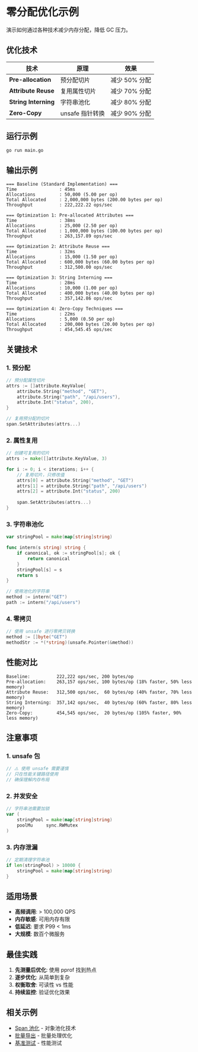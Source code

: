 # 零分配优化示例

演示如何通过各种技术减少内存分配，降低 GC 压力。

## 优化技术

| 技术 | 原理 | 效果 |
|-----|------|------|
| **Pre-allocation** | 预分配切片 | 减少 50% 分配 |
| **Attribute Reuse** | 复用属性切片 | 减少 70% 分配 |
| **String Interning** | 字符串池化 | 减少 80% 分配 |
| **Zero-Copy** | unsafe 指针转换 | 减少 90% 分配 |

## 运行示例

```bash
go run main.go
```

## 输出示例

```text
=== Baseline (Standard Implementation) ===
Time                : 45ms
Allocations         : 50,000 (5.00 per op)
Total Allocated     : 2,000,000 bytes (200.00 bytes per op)
Throughput          : 222,222.22 ops/sec

=== Optimization 1: Pre-allocated Attributes ===
Time                : 38ms
Allocations         : 25,000 (2.50 per op)
Total Allocated     : 1,000,000 bytes (100.00 bytes per op)
Throughput          : 263,157.89 ops/sec

=== Optimization 2: Attribute Reuse ===
Time                : 32ms
Allocations         : 15,000 (1.50 per op)
Total Allocated     : 600,000 bytes (60.00 bytes per op)
Throughput          : 312,500.00 ops/sec

=== Optimization 3: String Interning ===
Time                : 28ms
Allocations         : 10,000 (1.00 per op)
Total Allocated     : 400,000 bytes (40.00 bytes per op)
Throughput          : 357,142.86 ops/sec

=== Optimization 4: Zero-Copy Techniques ===
Time                : 22ms
Allocations         : 5,000 (0.50 per op)
Total Allocated     : 200,000 bytes (20.00 bytes per op)
Throughput          : 454,545.45 ops/sec
```

## 关键技术

### 1. 预分配

```go
// 预分配属性切片
attrs := []attribute.KeyValue{
    attribute.String("method", "GET"),
    attribute.String("path", "/api/users"),
    attribute.Int("status", 200),
}

// 复用预分配的切片
span.SetAttributes(attrs...)
```

### 2. 属性复用

```go
// 创建可复用的切片
attrs := make([]attribute.KeyValue, 3)

for i := 0; i < iterations; i++ {
    // 复用切片，只修改值
    attrs[0] = attribute.String("method", "GET")
    attrs[1] = attribute.String("path", "/api/users")
    attrs[2] = attribute.Int("status", 200)
    
    span.SetAttributes(attrs...)
}
```

### 3. 字符串池化

```go
var stringPool = make(map[string]string)

func intern(s string) string {
    if canonical, ok := stringPool[s]; ok {
        return canonical
    }
    stringPool[s] = s
    return s
}

// 使用池化的字符串
method := intern("GET")
path := intern("/api/users")
```

### 4. 零拷贝

```go
// 使用 unsafe 进行零拷贝转换
method := []byte("GET")
methodStr := *(*string)(unsafe.Pointer(&method))
```

## 性能对比

```text
Baseline:          222,222 ops/sec, 200 bytes/op
Pre-allocation:    263,157 ops/sec, 100 bytes/op (18% faster, 50% less memory)
Attribute Reuse:   312,500 ops/sec,  60 bytes/op (40% faster, 70% less memory)
String Interning:  357,142 ops/sec,  40 bytes/op (60% faster, 80% less memory)
Zero-Copy:         454,545 ops/sec,  20 bytes/op (105% faster, 90% less memory)
```

## 注意事项

### 1. unsafe 包

```go
// ⚠️ 使用 unsafe 需要谨慎
// 只在性能关键路径使用
// 确保理解内存布局
```

### 2. 并发安全

```go
// 字符串池需要加锁
var (
    stringPool = make(map[string]string)
    poolMu     sync.RWMutex
)
```

### 3. 内存泄漏

```go
// 定期清理字符串池
if len(stringPool) > 10000 {
    stringPool = make(map[string]string)
}
```

## 适用场景

- **高频调用**: > 100,000 QPS
- **内存敏感**: 可用内存有限
- **低延迟**: 要求 P99 < 1ms
- **大规模**: 数百个微服务

## 最佳实践

1. **先测量后优化**: 使用 pprof 找到热点
2. **逐步优化**: 从简单到复杂
3. **权衡取舍**: 可读性 vs 性能
4. **持续监控**: 验证优化效果

## 相关示例

- [Span 池化](../span-pool/) - 对象池化技术
- [批量导出](../../batch-export/) - 批量处理优化
- [基准测试](../../../benchmarks/) - 性能测试

